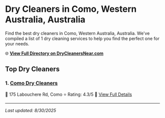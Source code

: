 # Dry Cleaners in Como, Western Australia, Australia

Find the best dry cleaners in Como, Western Australia, Australia. We've compiled a list of 1 dry cleaning services to help you find the perfect one for your needs.

🌐 **[View Full Directory on DryCleanersNear.com](https://drycleanersnear.com/city/Australia/Western%20Australia/Como)**

## Top Dry Cleaners

### 1. [Como Dry Cleaners](https://drycleanersnear.com/dryCleaner/68ad16a11d9ee695c9253253/como-dry-cleaners)
📍 175 Labouchere Rd, Como
⭐ Rating: 4.3/5
🔗 [View Full Details](https://drycleanersnear.com/dryCleaner/68ad16a11d9ee695c9253253/como-dry-cleaners)


---

*Last updated: 8/30/2025*
